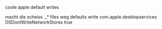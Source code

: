 coole apple default writes 

macht die scheiss ._* files weg 
defaults write com.apple.desktopservices DSDontWriteNetworkStores true
